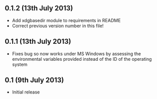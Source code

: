 0.1.2 (13th July 2013)
--------------------
* Add xdgbasedir module to requirements in README
* Correct previous version number in this file!

0.1.1 (13th July 2013)
--------------------
* Fixes bug so now works under MS Windows by assessing the environmental variables provided instead of the ID of the operating system

0.1 (9th July 2013)
-----------------------
* Initial release
